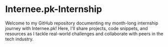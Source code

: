 # Internee.pk-Internship
Welcome to my GitHub repository documenting my month-long internship journey with Internee.pk! Here, I'll share projects, code snippets, and resources as I tackle real-world challenges and collaborate with peers in the tech industry.
